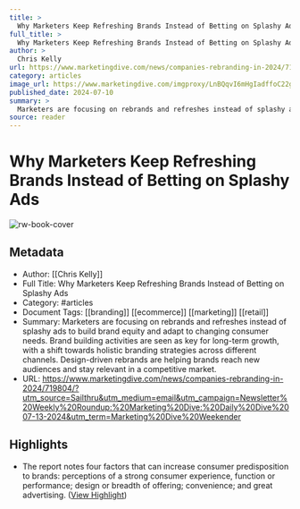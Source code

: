 ```yaml
---
title: >
  Why Marketers Keep Refreshing Brands Instead of Betting on Splashy Ads
full_title: >
  Why Marketers Keep Refreshing Brands Instead of Betting on Splashy Ads
author: >
  Chris Kelly
url: https://www.marketingdive.com/news/companies-rebranding-in-2024/719804/?utm_source=Sailthru&utm_medium=email&utm_campaign=Newsletter%20Weekly%20Roundup:%20Marketing%20Dive:%20Daily%20Dive%2007-13-2024&utm_term=Marketing%20Dive%20Weekender
category: articles
image_url: https://www.marketingdive.com/imgproxy/LnBQqvI6mHgIadffoC22gBlHJdhK_NCM3j7tNLBOneU/g:ce/rs:fit:770:435/bG9jYWw6Ly8vZGl2ZWltYWdlL09jZWFuX1NwcmF5X0Jvcm5fVGFydF9SYWlzZWRfQm9sZC5qcGVn.webp
published_date: 2024-07-10
summary: >
  Marketers are focusing on rebrands and refreshes instead of splashy ads to build brand equity and adapt to changing consumer needs. Brand building activities are seen as key for long-term growth, with a shift towards holistic branding strategies across different channels. Design-driven rebrands are helping brands reach new audiences and stay relevant in a competitive market.
source: reader
---
```

# Why Marketers Keep Refreshing Brands Instead of Betting on Splashy Ads

![rw-book-cover](https://www.marketingdive.com/imgproxy/LnBQqvI6mHgIadffoC22gBlHJdhK_NCM3j7tNLBOneU/g:ce/rs:fit:770:435/bG9jYWw6Ly8vZGl2ZWltYWdlL09jZWFuX1NwcmF5X0Jvcm5fVGFydF9SYWlzZWRfQm9sZC5qcGVn.webp)

## Metadata
- Author: [[Chris Kelly]]
- Full Title: Why Marketers Keep Refreshing Brands Instead of Betting on Splashy Ads
- Category: #articles
- Document Tags: [[branding]] [[ecommerce]] [[marketing]] [[retail]] 
- Summary: Marketers are focusing on rebrands and refreshes instead of splashy ads to build brand equity and adapt to changing consumer needs. Brand building activities are seen as key for long-term growth, with a shift towards holistic branding strategies across different channels. Design-driven rebrands are helping brands reach new audiences and stay relevant in a competitive market.
- URL: https://www.marketingdive.com/news/companies-rebranding-in-2024/719804/?utm_source=Sailthru&utm_medium=email&utm_campaign=Newsletter%20Weekly%20Roundup:%20Marketing%20Dive:%20Daily%20Dive%2007-13-2024&utm_term=Marketing%20Dive%20Weekender

## Highlights
- The report notes four factors that can increase consumer predisposition to brands: perceptions of a strong consumer experience, function or performance; design or breadth of offering; convenience; and great advertising. ([View Highlight](https://read.readwise.io/read/01j2zwxx41rt4crgz6nckthz13))


